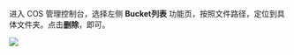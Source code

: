 进入 COS 管理控制台，选择左侧 **Bucket列表** 功能页，按照文件路径，定位到具体文件夹。点击**删除**，即可。

![](https://mc.qcloudimg.com/static/img/5580294b56889bdce5eab01487434b56/image.png)


